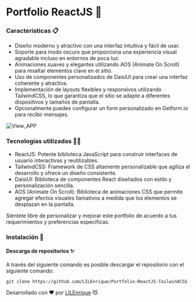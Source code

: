 # Portfolio ReactJS 💼

### Características 📋 
- Diseño moderno y atractivo con una interfaz intuitiva y fácil de usar.
- Soporte para modo oscuro que proporciona una experiencia visual agradable incluso en entornos de poca luz.
- Animaciones suaves y elegantes utilizando AOS (Animate On Scroll) para resaltar elementos clave en el sitio.
- Uso de componentes personalizados de DaisiUI para crear una interfaz coherente y atractiva.
- Implementación de layouts flexibles y responsivos utilizando TailwindCSS, lo que garantiza que el sitio se adapte a diferentes dispositivos y tamaños de pantalla.
- Opcionalmente puedes configurar un form personalizado en Getform.io para recibir mensajes.

![View_APP](https://i.imgur.com/AydHSC0.png)


### Tecnologías utilizadas 🧑‍💻 
- ReactJS: Potente biblioteca JavaScript para construir interfaces de usuario interactivas y reutilizables.
- TailwindCSS: Framework de CSS altamente personalizable que agiliza el desarrollo y ofrece un diseño consistente.
- DaisiUI: Biblioteca de componentes React diseñados con estilo y personalización sencilla.
- AOS (Animate On Scroll): Biblioteca de animaciones CSS que permite agregar efectos visuales llamativos a medida que los elementos se desplazan en la pantalla.
  

Siéntete libre de personalizar y mejorar este portfolio de acuerdo a tus requerimientos y preferencias específicas. 

### Instalación 🔧

#### Descarga de repositorios ✨

A través del siguiente comando es posible descargar el repositorio con el siguiente comando:

```
git clone https://github.com/LILEnrique/Portfolio-ReactJS-TailwindCSS
```



Desarrollado con ❤️ por [LILEnrique](https://github.com/LILEnrique) 😼

